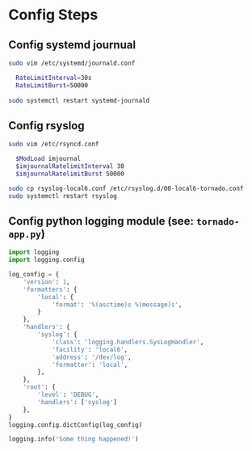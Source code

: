 # Config Steps

## Config systemd journual

``` bash
sudo vim /etc/systemd/journald.conf

  RateLimitInterval=30s
  RateLimitBurst=50000
  
sudo systemctl restart systemd-journald
```

## Config rsyslog

``` bash
sudo vim /etc/rsyncd.conf

  $ModLoad imjournal
  $imjournalRatelimitInterval 30
  $imjournalRatelimitBurst 50000

sudo cp rsyslog-local6.conf /etc/rsyslog.d/00-local6-tornado.conf
sudo systemctl restart rsyslog
```

## Config python logging module (see: `tornado-app.py`)

``` python
import logging
import logging.config

log_config = {
    'version': 1,
    'formatters': {
        'local': {
            'format': '%(asctime)s %(message)s',
        }
    },
    'handlers': {
        'syslog': {
            'class': 'logging.handlers.SysLogHandler',
            'facility': 'local6',
            'address': '/dev/log',
            'formatter': 'local',
        },
    },
    'root': {
        'level': 'DEBUG',
        'handlers': ['syslog']
    },
}
logging.config.dictConfig(log_config)

logging.info('Some thing happened!')
```

